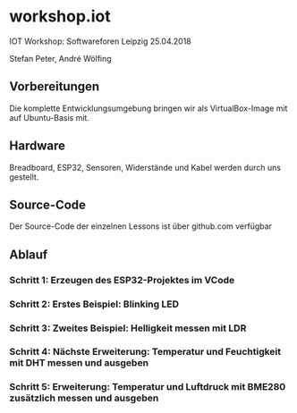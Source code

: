 # workshop.iot
IOT Workshop: Softwareforen Leipzig 25.04.2018

Stefan Peter, André Wölfing

## Vorbereitungen

Die komplette Entwicklungsumgebung bringen wir als VirtualBox-Image mit auf Ubuntu-Basis mit.

## Hardware

Breadboard, ESP32, Sensoren, Widerstände und Kabel werden durch uns gestellt.

## Source-Code

Der Source-Code der einzelnen Lessons ist über github.com verfügbar

## Ablauf

### Schritt 1: Erzeugen des ESP32-Projektes im VCode

### Schritt 2: Erstes Beispiel: Blinking LED

### Schritt 3: Zweites Beispiel: Helligkeit messen mit LDR

### Schritt 4: Nächste Erweiterung: Temperatur und Feuchtigkeit mit DHT messen und ausgeben

### Schritt 5: Erweiterung: Temperatur und Luftdruck mit BME280 zusätzlich messen und ausgeben
